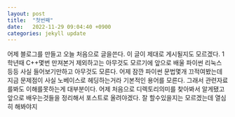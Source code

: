 ```yaml
---
layout: post
title:  "첫번째"
date:   2022-11-29 09:04:40 +0900
categories: jekyll update
---
```

어제 블로그를 만들고 오늘 처음으로 글을쓴다. 이 글이 제대로 게시될지도 모르겠다.
1학년때 C++몇번 만져본거 제외하고는 아무것도 모르기에 앞으로 배울 파이썬 리눅스 등등 사실 들어보기만하고 아무것도 모른다.
어제 잠깐 파이썬 문법몇개 끄적여봤는데 지금 문제점이 사실 노베이스로 헤딩하는거라 기본적인 용어를 모른다. 그래서 관련자료를봐도 이해를못하는게 대부분이다.
어제 처음으로 디렉토리의미를 찾아봐서 알게됐고 앞으로 배우는것들을 정리해서 포스트로 올려야겠다.
잘 할수있을지는 모르겠는데 열심히 해봐야지 


